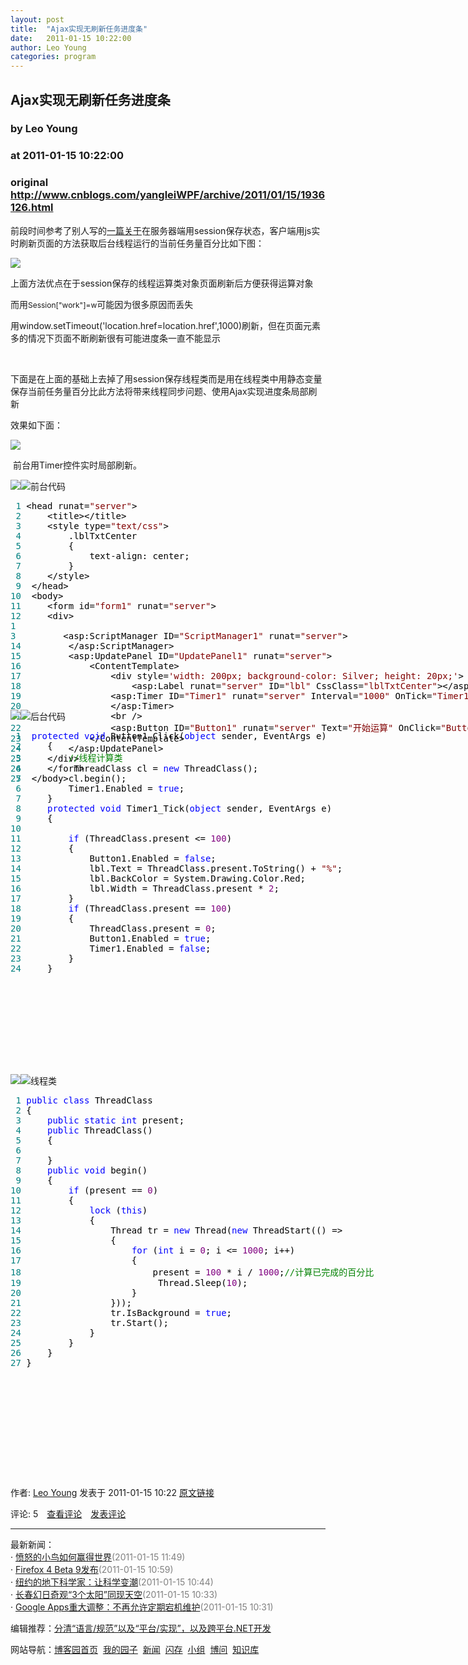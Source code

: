 ```yaml
---
layout: post
title:  "Ajax实现无刷新任务进度条"
date:   2011-01-15 10:22:00
author: Leo Young
categories: program
---
```


## Ajax实现无刷新任务进度条
### by Leo Young
### at 2011-01-15 10:22:00
### original <http://www.cnblogs.com/yangleiWPF/archive/2011/01/15/1936126.html>

<p><p>前段时间参考了别人写的<a href="http://www.cnblogs.com/lovecherry/archive/2005/04/10/135090.html">一篇关于</a>在服务器端用session保存状态，客户端用js实时刷新页面的方法获取后台线程运行的当前任务量百分比如下图：</p>
<p><img src="http://pic002.cnblogs.com/images/2011/49091/2011011509432616.png"></p>
<p>上面方法优点在于session保存的线程运算类对象页面刷新后方便获得运算对象</p>
<p>而用<span size="2" style="font-size:12px">Session["work"]=w<span style="font-size:14px">可能因为很多原因而丢失</span></span></p>
<p>用window.setTimeout('location.href=location.href',1000)刷新，但<span size="2" style="font-size:14px">在页面元素多的情况下页面不断刷新很有可能进度条一直不能显示</span></p>
<p> </p>
<p>下面是在上面的基础上去掉了用session保存线程类而是用在线程类中用静态变量保存当前任务量百分比此方法将带来线程同步问题、使用Ajax实现进度条局部刷新</p>
<p>效果如下面：</p>
<p><img src="http://pic002.cnblogs.com/images/2011/49091/2011011509504719.png"></p>
<p> 前台用Timer控件实时局部刷新。</p>
<div style="width:1441px;height:292px"><img src="http://images.cnblogs.com/OutliningIndicators/ContractedBlock.gif"><img src="http://images.cnblogs.com/OutliningIndicators/ExpandedBlockStart.gif"><span>前台代码</span>
<div>
<pre><div><span style="color:#008080"> 1</span> <span style="color:#000000">&lt;</span><span style="color:#000000">head runat</span><span style="color:#000000">=</span><span style="color:#800000">"</span><span style="color:#800000">server</span><span style="color:#800000">"</span><span style="color:#000000">&gt;</span><span style="color:#000000"><br></span><span style="color:#008080"> 2</span> <span style="color:#000000">    </span><span style="color:#000000">&lt;</span><span style="color:#000000">title</span><span style="color:#000000">&gt;&lt;/</span><span style="color:#000000">title</span><span style="color:#000000">&gt;</span><span style="color:#000000"><br></span><span style="color:#008080"> 3</span> <span style="color:#000000">    </span><span style="color:#000000">&lt;</span><span style="color:#000000">style type</span><span style="color:#000000">=</span><span style="color:#800000">"</span><span style="color:#800000">text/css</span><span style="color:#800000">"</span><span style="color:#000000">&gt;</span><span style="color:#000000"><br></span><span style="color:#008080"> 4</span> <span style="color:#000000">        .lblTxtCenter<br></span><span style="color:#008080"> 5</span> <span style="color:#000000">        {<br></span><span style="color:#008080"> 6</span> <span style="color:#000000">            text</span><span style="color:#000000">-</span><span style="color:#000000">align: center;<br></span><span style="color:#008080"> 7</span> <span style="color:#000000">        }<br></span><span style="color:#008080"> 8</span> <span style="color:#000000">    </span><span style="color:#000000">&lt;/</span><span style="color:#000000">style</span><span style="color:#000000">&gt;</span><span style="color:#000000"><br></span><span style="color:#008080"> 9</span> <span style="color:#000000"> </span><span style="color:#000000">&lt;/</span><span style="color:#000000">head</span><span style="color:#000000">&gt;</span><span style="color:#000000"><br></span><span style="color:#008080">10</span> <span style="color:#000000"> </span><span style="color:#000000">&lt;</span><span style="color:#000000">body</span><span style="color:#000000">&gt;</span><span style="color:#000000"><br></span><span style="color:#008080">11</span> <span style="color:#000000">    </span><span style="color:#000000">&lt;</span><span style="color:#000000">form id</span><span style="color:#000000">=</span><span style="color:#800000">"</span><span style="color:#800000">form1</span><span style="color:#800000">"</span><span style="color:#000000"> runat</span><span style="color:#000000">=</span><span style="color:#800000">"</span><span style="color:#800000">server</span><span style="color:#800000">"</span><span style="color:#000000">&gt;</span><span style="color:#000000"><br></span><span style="color:#008080">12</span> <span style="color:#000000">    </span><span style="color:#000000">&lt;</span><span style="color:#000000">div</span><span style="color:#000000">&gt;</span><span style="color:#000000"><br></span><span style="color:#008080">1</span></div><div><span style="color:#008080">3</span> <span style="color:#000000">        </span><span style="color:#000000">&lt;</span><span style="color:#000000">asp:ScriptManager ID</span><span style="color:#000000">=</span><span style="color:#800000">"</span><span style="color:#800000">ScriptManager1</span><span style="color:#800000">"</span><span style="color:#000000"> runat</span><span style="color:#000000">=</span><span style="color:#800000">"</span><span style="color:#800000">server</span><span style="color:#800000">"</span><span style="color:#000000">&gt;</span><span style="color:#000000"><br></span><span style="color:#008080">14</span> <span style="color:#000000">        </span><span style="color:#000000">&lt;/</span><span style="color:#000000">asp:ScriptManager</span><span style="color:#000000">&gt;</span><span style="color:#000000"><br></span><span style="color:#008080">15</span> <span style="color:#000000">        </span><span style="color:#000000">&lt;</span><span style="color:#000000">asp:UpdatePanel ID</span><span style="color:#000000">=</span><span style="color:#800000">"</span><span style="color:#800000">UpdatePanel1</span><span style="color:#800000">"</span><span style="color:#000000"> runat</span><span style="color:#000000">=</span><span style="color:#800000">"</span><span style="color:#800000">server</span><span style="color:#800000">"</span><span style="color:#000000">&gt;</span><span style="color:#000000"><br></span><span style="color:#008080">16</span> <span style="color:#000000">            </span><span style="color:#000000">&lt;</span><span style="color:#000000">ContentTemplate</span><span style="color:#000000">&gt;</span><span style="color:#000000"><br></span><span style="color:#008080">17</span> <span style="color:#000000">                </span><span style="color:#000000">&lt;</span><span style="color:#000000">div style</span><span style="color:#000000">=</span><span style="color:#800000">'</span><span style="color:#800000">width: 200px; background-color: Silver; height: 20px;</span><span style="color:#800000">'</span><span style="color:#000000">&gt;</span><span style="color:#000000"><br></span><span style="color:#008080">18</span> <span style="color:#000000">                    </span><span style="color:#000000">&lt;</span><span style="color:#000000">asp:Label runat</span><span style="color:#000000">=</span><span style="color:#800000">"</span><span style="color:#800000">server</span><span style="color:#800000">"</span><span style="color:#000000"> ID</span><span style="color:#000000">=</span><span style="color:#800000">"</span><span style="color:#800000">lbl</span><span style="color:#800000">"</span><span style="color:#000000"> CssClass</span><span style="color:#000000">=</span><span style="color:#800000">"</span><span style="color:#800000">lblTxtCenter</span><span style="color:#800000">"</span><span style="color:#000000">&gt;&lt;/</span><span style="color:#000000">asp:Label</span><span style="color:#000000">&gt;&lt;/</span><span style="color:#000000">div</span><span style="color:#000000">&gt;</span><span style="color:#000000"><br></span><span style="color:#008080">19</span> <span style="color:#000000">                </span><span style="color:#000000">&lt;</span><span style="color:#000000">asp:Timer ID</span><span style="color:#000000">=</span><span style="color:#800000">"</span><span style="color:#800000">Timer1</span><span style="color:#800000">"</span><span style="color:#000000"> runat</span><span style="color:#000000">=</span><span style="color:#800000">"</span><span style="color:#800000">server</span><span style="color:#800000">"</span><span style="color:#000000"> Interval</span><span style="color:#000000">=</span><span style="color:#800000">"</span><span style="color:#800000">1000</span><span style="color:#800000">"</span><span style="color:#000000"> OnTick</span><span style="color:#000000">=</span><span style="color:#800000">"</span><span style="color:#800000">Timer1_Tick</span><span style="color:#800000">"</span><span style="color:#000000"> Enabled</span><span style="color:#000000">=</span><span style="color:#800000">"</span><span style="color:#800000">false</span><span style="color:#800000">"</span><span style="color:#000000">&gt;</span><span style="color:#000000"><br></span><span style="color:#008080">20</span> <span style="color:#000000">                </span><span style="color:#000000">&lt;/</span><span style="color:#000000">asp:Timer</span><span style="color:#000000">&gt;</span><span style="color:#000000"><br></span><span style="color:#008080">21</span> <span style="color:#000000">                </span><span style="color:#000000">&lt;</span><span style="color:#000000">br </span><span style="color:#000000">/&gt;</span><span style="color:#000000"><br></span><span style="color:#008080">22</span> <span style="color:#000000">                </span><span style="color:#000000">&lt;</span><span style="color:#000000">asp:Button ID</span><span style="color:#000000">=</span><span style="color:#800000">"</span><span style="color:#800000">Button1</span><span style="color:#800000">"</span><span style="color:#000000"> runat</span><span style="color:#000000">=</span><span style="color:#800000">"</span><span style="color:#800000">server</span><span style="color:#800000">"</span><span style="color:#000000"> Text</span><span style="color:#000000">=</span><span style="color:#800000">"</span><span style="color:#800000">开始运算</span><span style="color:#800000">"</span><span style="color:#000000"> OnClick</span><span style="color:#000000">=</span><span style="color:#800000">"</span><span style="color:#800000">Button1_Click</span><span style="color:#800000">"</span><span style="color:#000000"> </span><span style="color:#000000">/&gt;</span><span style="color:#000000"><br></span><span style="color:#008080">23</span> <span style="color:#000000">            </span><span style="color:#000000">&lt;/</span><span style="color:#000000">ContentTemplate</span><span style="color:#000000">&gt;</span><span style="color:#000000"><br></span><span style="color:#008080">24</span> <span style="color:#000000">        </span><span style="color:#000000">&lt;/</span><span style="color:#000000">asp:UpdatePanel</span><span style="color:#000000">&gt;</span><span style="color:#000000"><br></span><span style="color:#008080">25</span> <span style="color:#000000">    </span><span style="color:#000000">&lt;/</span><span style="color:#000000">div</span><span style="color:#000000">&gt;</span><span style="color:#000000"><br></span><span style="color:#008080">26</span> <span style="color:#000000">    </span><span style="color:#000000">&lt;/</span><span style="color:#000000">form</span><span style="color:#000000">&gt;</span><span style="color:#000000"><br></span><span style="color:#008080">27</span> <span style="color:#000000"> </span><span style="color:#000000">&lt;/</span><span style="color:#000000">body</span><span style="color:#000000">&gt;</span></div></pre>
</div>
</div>
<p> </p>
<p> </p>
<div style="width:1432px;height:507px"><img src="http://images.cnblogs.com/OutliningIndicators/ContractedBlock.gif"><img src="http://images.cnblogs.com/OutliningIndicators/ExpandedBlockStart.gif"><span>后台代码</span>
<div>
<pre><div><span style="color:#008080"> 1</span> <span style="color:#000000"> </span><span style="color:#0000ff">protected</span><span style="color:#000000"> </span><span style="color:#0000ff">void</span><span style="color:#000000"> Button1_Click(</span><span style="color:#0000ff">object</span><span style="color:#000000"> sender, EventArgs e)<br></span><span style="color:#008080"> 2</span> <span style="color:#000000">    {<br></span><span style="color:#008080"> 3</span> <span style="color:#000000">        </span><span style="color:#008000">//</span><span style="color:#008000">线程计算类</span><span style="color:#008000"><br></span><span style="color:#008080"> 4</span> <span style="color:#008000"> </span><span style="color:#000000">        ThreadClass cl </span><span style="color:#000000">=</span><span style="color:#000000"> </span><span style="color:#0000ff">new</span><span style="color:#000000"> ThreadClass();<br></span><span style="color:#008080"> 5</span> <span style="color:#000000">        cl.begin();<br></span><span style="color:#008080"> 6</span> <span style="color:#000000">        Timer1.Enabled </span><span style="color:#000000">=</span><span style="color:#000000"> </span><span style="color:#0000ff">true</span><span style="color:#000000">;<br></span><span style="color:#008080"> 7</span> <span style="color:#000000">    }<br></span><span style="color:#008080"> 8</span> <span style="color:#000000">    </span><span style="color:#0000ff">protected</span><span style="color:#000000"> </span><span style="color:#0000ff">void</span><span style="color:#000000"> Timer1_Tick(</span><span style="color:#0000ff">object</span><span style="color:#000000"> sender, EventArgs e)<br></span><span style="color:#008080"> 9</span> <span style="color:#000000">    {<br></span><span style="color:#008080">10</span> <span style="color:#000000"><br></span><span style="color:#008080">11</span> <span style="color:#000000">        </span><span style="color:#0000ff">if</span><span style="color:#000000"> (ThreadClass.present </span><span style="color:#000000">&lt;=</span><span style="color:#000000"> </span><span style="color:#800080">100</span><span style="color:#000000">)<br></span><span style="color:#008080">12</span> <span style="color:#000000">        {<br></span><span style="color:#008080">13</span> <span style="color:#000000">            Button1.Enabled </span><span style="color:#000000">=</span><span style="color:#000000"> </span><span style="color:#0000ff">false</span><span style="color:#000000">;<br></span><span style="color:#008080">14</span> <span style="color:#000000">            lbl.Text </span><span style="color:#000000">=</span><span style="color:#000000"> ThreadClass.present.ToString() </span><span style="color:#000000">+</span><span style="color:#000000"> </span><span style="color:#800000">"</span><span style="color:#800000">%</span><span style="color:#800000">"</span><span style="color:#000000">;<br></span><span style="color:#008080">15</span> <span style="color:#000000">            lbl.BackColor </span><span style="color:#000000">=</span><span style="color:#000000"> System.Drawing.Color.Red;<br></span><span style="color:#008080">16</span> <span style="color:#000000">            lbl.Width </span><span style="color:#000000">=</span><span style="color:#000000"> ThreadClass.present </span><span style="color:#000000">*</span><span style="color:#000000"> </span><span style="color:#800080">2</span><span style="color:#000000">;<br></span><span style="color:#008080">17</span> <span style="color:#000000">        }<br></span><span style="color:#008080">18</span> <span style="color:#000000">        </span><span style="color:#0000ff">if</span><span style="color:#000000"> (ThreadClass.present </span><span style="color:#000000">==</span><span style="color:#000000"> </span><span style="color:#800080">100</span><span style="color:#000000">)<br></span><span style="color:#008080">19</span> <span style="color:#000000">        {<br></span><span style="color:#008080">20</span> <span style="color:#000000">            ThreadClass.present </span><span style="color:#000000">=</span><span style="color:#000000"> </span><span style="color:#800080">0</span><span style="color:#000000">;<br></span><span style="color:#008080">21</span> <span style="color:#000000">            Button1.Enabled </span><span style="color:#000000">=</span><span style="color:#000000"> </span><span style="color:#0000ff">true</span><span style="color:#000000">;<br></span><span style="color:#008080">22</span> <span style="color:#000000">            Timer1.Enabled </span><span style="color:#000000">=</span><span style="color:#000000"> </span><span style="color:#0000ff">false</span><span style="color:#000000">;<br></span><span style="color:#008080">23</span> <span style="color:#000000">        }<br></span><span style="color:#008080">24</span> <span style="color:#000000">    }</span></div></pre>
</div>
</div>
<p> </p>
<p> </p>
<div style="width:1441px;height:537px"><img src="http://images.cnblogs.com/OutliningIndicators/ContractedBlock.gif"><img src="http://images.cnblogs.com/OutliningIndicators/ExpandedBlockStart.gif"><span>线程类</span>
<div>
<pre><div><span style="color:#008080"> 1</span> <span style="color:#0000ff">public</span><span style="color:#000000"> </span><span style="color:#0000ff">class</span><span style="color:#000000"> ThreadClass<br></span><span style="color:#008080"> 2</span> <span style="color:#000000">{<br></span><span style="color:#008080"> 3</span> <span style="color:#000000">    </span><span style="color:#0000ff">public</span><span style="color:#000000"> </span><span style="color:#0000ff">static</span><span style="color:#000000"> </span><span style="color:#0000ff">int</span><span style="color:#000000"> present;<br></span><span style="color:#008080"> 4</span> <span style="color:#000000">    </span><span style="color:#0000ff">public</span><span style="color:#000000"> ThreadClass()<br></span><span style="color:#008080"> 5</span> <span style="color:#000000">    {<br></span><span style="color:#008080"> 6</span> <span style="color:#000000">        <br></span><span style="color:#008080"> 7</span> <span style="color:#000000">    }<br></span><span style="color:#008080"> 8</span> <span style="color:#000000">    </span><span style="color:#0000ff">public</span><span style="color:#000000"> </span><span style="color:#0000ff">void</span><span style="color:#000000"> begin()<br></span><span style="color:#008080"> 9</span> <span style="color:#000000">    {<br></span><span style="color:#008080">10</span> <span style="color:#000000">        </span><span style="color:#0000ff">if</span><span style="color:#000000"> (present </span><span style="color:#000000">==</span><span style="color:#000000"> </span><span style="color:#800080">0</span><span style="color:#000000">)<br></span><span style="color:#008080">11</span> <span style="color:#000000">        {<br></span><span style="color:#008080">12</span> <span style="color:#000000">            </span><span style="color:#0000ff">lock</span><span style="color:#000000"> (</span><span style="color:#0000ff">this</span><span style="color:#000000">)<br></span><span style="color:#008080">13</span> <span style="color:#000000">            {<br></span><span style="color:#008080">14</span> <span style="color:#000000">                Thread tr </span><span style="color:#000000">=</span><span style="color:#000000"> </span><span style="color:#0000ff">new</span><span style="color:#000000"> Thread(</span><span style="color:#0000ff">new</span><span style="color:#000000"> ThreadStart(() </span><span style="color:#000000">=&gt;</span><span style="color:#000000"><br></span><span style="color:#008080">15</span> <span style="color:#000000">                {<br></span><span style="color:#008080">16</span> <span style="color:#000000">                    </span><span style="color:#0000ff">for</span><span style="color:#000000"> (</span><span style="color:#0000ff">int</span><span style="color:#000000"> i </span><span style="color:#000000">=</span><span style="color:#000000"> </span><span style="color:#800080">0</span><span style="color:#000000">; i </span><span style="color:#000000">&lt;=</span><span style="color:#000000"> </span><span style="color:#800080">1000</span><span style="color:#000000">; i</span><span style="color:#000000">++</span><span style="color:#000000">)<br></span><span style="color:#008080">17</span> <span style="color:#000000">                    {<br></span><span style="color:#008080">18</span> <span style="color:#000000">                        present </span><span style="color:#000000">=</span><span style="color:#000000"> </span><span style="color:#800080">100</span><span style="color:#000000"> </span><span style="color:#000000">*</span><span style="color:#000000"> i </span><span style="color:#000000">/</span><span style="color:#000000"> </span><span style="color:#800080">1000</span><span style="color:#000000">;</span><span style="color:#008000">//</span><span style="color:#008000">计算已完成的百分比  </span><span style="color:#008000"><br></span><span style="color:#008080">19</span> <span style="color:#008000"> </span><span style="color:#000000">                        Thread.Sleep(</span><span style="color:#800080">10</span><span style="color:#000000">);<br></span><span style="color:#008080">20</span> <span style="color:#000000">                    }<br></span><span style="color:#008080">21</span> <span style="color:#000000">                }));<br></span><span style="color:#008080">22</span> <span style="color:#000000">                tr.IsBackground </span><span style="color:#000000">=</span><span style="color:#000000"> </span><span style="color:#0000ff">true</span><span style="color:#000000">;<br></span><span style="color:#008080">23</span> <span style="color:#000000">                tr.Start();<br></span><span style="color:#008080">24</span> <span style="color:#000000">            }<br></span><span style="color:#008080">25</span> <span style="color:#000000">        }<br></span><span style="color:#008080">26</span> <span style="color:#000000">    }<br></span><span style="color:#008080">27</span> <span style="color:#000000">}</span></div></pre>
</div>
</div>
<p> </p>
<p> </p>
<p> </p><img src="http://www.cnblogs.com/yangleiWPF/aggbug/1936126.html?type=1" width="1" height="1" alt=""><p>作者: <a href="http://www.cnblogs.com/yangleiWPF/">Leo Young</a> 发表于 2011-01-15 10:22 <a href="http://www.cnblogs.com/yangleiWPF/archive/2011/01/15/1936126.html">原文链接</a></p><p>评论: 5　<a href="http://www.cnblogs.com/yangleiWPF/archive/2011/01/15/1936126.html#pagedcomment">查看评论</a>　<a href="http://www.cnblogs.com/yangleiWPF/archive/2011/01/15/1936126.html#commentform">发表评论</a></p><hr><p>最新新闻：<br>· <a href="http://news.cnblogs.com/n/88395/">愤怒的小鸟如何赢得世界</a><span style="color:gray">(2011-01-15 11:49)</span><br>· <a href="http://news.cnblogs.com/n/88394/">Firefox 4 Beta 9发布</a><span style="color:gray">(2011-01-15 10:59)</span><br>· <a href="http://news.cnblogs.com/n/88393/">纽约的地下科学家：让科学变潮</a><span style="color:gray">(2011-01-15 10:44)</span><br>· <a href="http://news.cnblogs.com/n/88392/">长春幻日奇观“3个太阳”同现天空</a><span style="color:gray">(2011-01-15 10:33)</span><br>· <a href="http://news.cnblogs.com/n/88391/">Google Apps重大调整：不再允许定期宕机维护</a><span style="color:gray">(2011-01-15 10:31)</span><br></p><p>编辑推荐：<a href="http://www.cnblogs.com/JeffreyZhao/archive/2011/01/14/be-clear-with-language-spec-and-platform-implementation-dotnet-cross-platform.html">分清“语言/规范”以及“平台/实现”，以及跨平台.NET开发</a><br></p><p>网站导航：<a href="http://www.cnblogs.com">博客园首页</a>  <a href="http://home.cnblogs.com/">我的园子</a>  <a href="http://news.cnblogs.com">新闻</a>  <a href="http://home.cnblogs.com/ing/">闪存</a>  <a href="http://home.cnblogs.com/group/">小组</a>  <a href="http://space.cnblogs.com/q/">博问</a>  <a href="http://kb.cnblogs.com">知识库</a></p></p>
